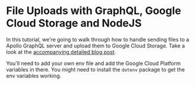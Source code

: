 # File Uploads with GraphQL, Google Cloud Storage and NodeJS

In this tutorial, we're going to walk through how to handle sending files to a Apollo GraphQL server and upload them to Google Cloud Storage. Take a look at the [accompanying detailed blog post](https://tomray.dev/google-cloud-file-uploads).

You'll need to add your own env file and add the Google Cloud Platform variables in there. You might need to install the `dotenv` package to get the env variables working.
